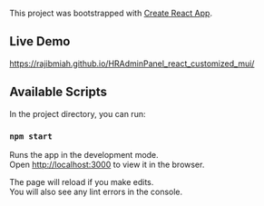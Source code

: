 This project was bootstrapped with [Create React App](https://github.com/facebook/create-react-app).
## Live Demo
 https://rajibmiah.github.io/HRAdminPanel_react_customized_mui/
 
## Available Scripts

In the project directory, you can run:

### `npm start`

Runs the app in the development mode.<br />
Open [http://localhost:3000](http://localhost:3000) to view it in the browser.

The page will reload if you make edits.<br />
You will also see any lint errors in the console.

